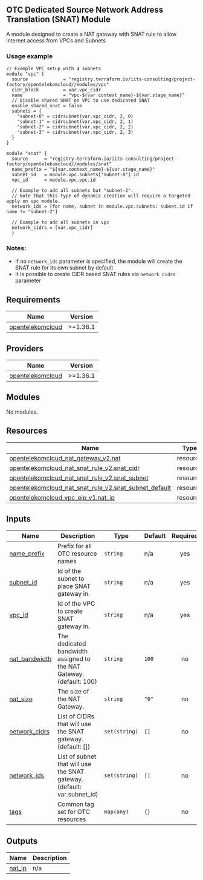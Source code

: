 ## OTC Dedicated Source Network Address Translation (SNAT) Module

A module designed to create a NAT gateway with SNAT rule to allow internet access from VPCs and Subnets

### Usage example

```hcl
// Example VPC setup with 4 subnets
module "vpc" {
  source             = "registry.terraform.io/iits-consulting/project-factory/opentelekomcloud//modules/vpc"
  cidr_block         = var.vpc_cidr
  name               = "vpc-${var.context_name}-${var.stage_name}"
  // Disable shared SNAT on VPC to use dedicated SNAT
  enable_shared_snat = false
  subnets = {
    "subnet-0" = cidrsubnet(var.vpc_cidr, 2, 0)
    "subnet-1" = cidrsubnet(var.vpc_cidr, 2, 1)
    "subnet-2" = cidrsubnet(var.vpc_cidr, 2, 2)
    "subnet-3" = cidrsubnet(var.vpc_cidr, 2, 3)
  }
}

module "snat" {
  source      = "registry.terraform.io/iits-consulting/project-factory/opentelekomcloud//modules/snat"
  name_prefix = "${var.context_name}-${var.stage_name}"
  subnet_id   = module.vpc.subnets["subnet-0"].id
  vpc_id      = module.vpc.vpc.id
  
  // Example to add all subnets but "subnet-2".
  // Note that this type of dynamic creation will require a targeted apply on vpc module.  
  network_ids = [for name, subnet in module.vpc.subnets: subnet.id if name != "subnet-2"]
  
  // Example to add all subnets in vpc
  network_cidrs = [var.vpc_cidr]
  }
```

### Notes:

- If no `network_ids` parameter is specified, the module will create the SNAT rule for its own subnet by default 
- It is possible to create CIDR based SNAT rules via `network_cidrs` parameter

<!-- BEGIN_TF_DOCS -->
## Requirements

| Name | Version |
|------|---------|
| <a name="requirement_opentelekomcloud"></a> [opentelekomcloud](#requirement\_opentelekomcloud) | >=1.36.1 |

## Providers

| Name | Version |
|------|---------|
| <a name="provider_opentelekomcloud"></a> [opentelekomcloud](#provider\_opentelekomcloud) | >=1.36.1 |

## Modules

No modules.

## Resources

| Name | Type |
|------|------|
| [opentelekomcloud_nat_gateway_v2.nat](https://registry.terraform.io/providers/opentelekomcloud/opentelekomcloud/latest/docs/resources/nat_gateway_v2) | resource |
| [opentelekomcloud_nat_snat_rule_v2.snat_cidr](https://registry.terraform.io/providers/opentelekomcloud/opentelekomcloud/latest/docs/resources/nat_snat_rule_v2) | resource |
| [opentelekomcloud_nat_snat_rule_v2.snat_subnet](https://registry.terraform.io/providers/opentelekomcloud/opentelekomcloud/latest/docs/resources/nat_snat_rule_v2) | resource |
| [opentelekomcloud_nat_snat_rule_v2.snat_subnet_default](https://registry.terraform.io/providers/opentelekomcloud/opentelekomcloud/latest/docs/resources/nat_snat_rule_v2) | resource |
| [opentelekomcloud_vpc_eip_v1.nat_ip](https://registry.terraform.io/providers/opentelekomcloud/opentelekomcloud/latest/docs/resources/vpc_eip_v1) | resource |

## Inputs

| Name | Description | Type | Default | Required |
|------|-------------|------|---------|:--------:|
| <a name="input_name_prefix"></a> [name\_prefix](#input\_name\_prefix) | Prefix for all OTC resource names | `string` | n/a | yes |
| <a name="input_subnet_id"></a> [subnet\_id](#input\_subnet\_id) | Id of the subnet to place SNAT gateway in. | `string` | n/a | yes |
| <a name="input_vpc_id"></a> [vpc\_id](#input\_vpc\_id) | Id of the VPC to create SNAT gateway in. | `string` | n/a | yes |
| <a name="input_nat_bandwidth"></a> [nat\_bandwidth](#input\_nat\_bandwidth) | The dedicated bandwidth assigned to the NAT Gateway. (default: 100) | `string` | `100` | no |
| <a name="input_nat_size"></a> [nat\_size](#input\_nat\_size) | The size of the NAT Gateway. | `string` | `"0"` | no |
| <a name="input_network_cidrs"></a> [network\_cidrs](#input\_network\_cidrs) | List of CIDRs that will use the SNAT gateway. (default: []) | `set(string)` | `[]` | no |
| <a name="input_network_ids"></a> [network\_ids](#input\_network\_ids) | List of subnet that will use the SNAT gateway. (default: var.subnet\_id) | `set(string)` | `[]` | no |
| <a name="input_tags"></a> [tags](#input\_tags) | Common tag set for OTC resources | `map(any)` | `{}` | no |

## Outputs

| Name | Description |
|------|-------------|
| <a name="output_nat_ip"></a> [nat\_ip](#output\_nat\_ip) | n/a |
<!-- END_TF_DOCS -->
